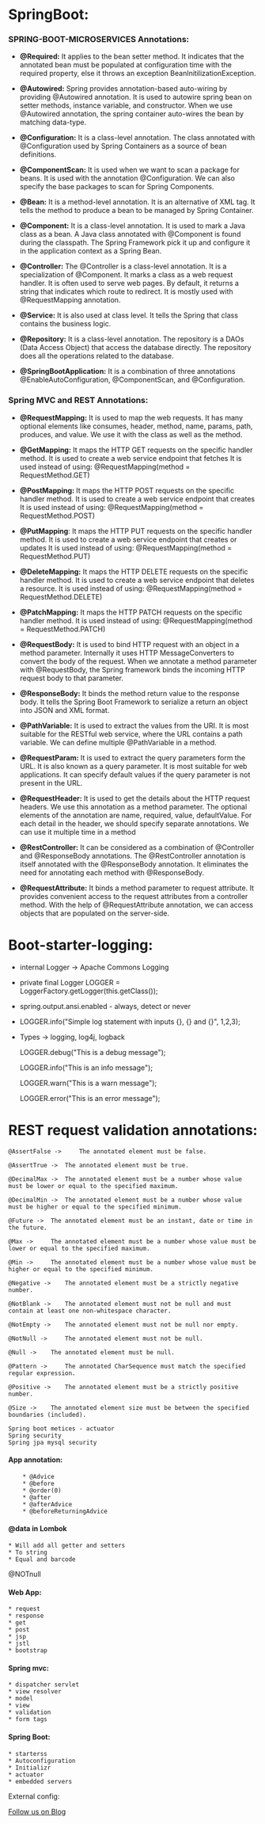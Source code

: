 # SpringBoot:

### SPRING-BOOT-MICROSERVICES Annotations:

* **@Required:** It applies to the bean setter method. It indicates that the annotated bean must be populated at configuration time with the required property, else it throws an exception BeanInitilizationException.

* **@Autowired:** Spring provides annotation-based auto-wiring by providing @Autowired annotation. It is used to autowire spring bean on setter methods, instance variable, and constructor. When we use @Autowired annotation, the spring container auto-wires the bean by matching data-type.

* **@Configuration:** It is a class-level annotation. The class annotated with @Configuration used by Spring Containers as a source of bean definitions.

* **@ComponentScan:** It is used when we want to scan a package for beans. It is used with the annotation @Configuration. We can also specify the base packages to scan for Spring Components.

* **@Bean:** It is a method-level annotation. It is an alternative of XML <bean> tag. It tells the method to produce a bean to be managed by Spring Container.

* **@Component:** It is a class-level annotation. It is used to mark a Java class as a bean. A Java class annotated with @Component is found during the classpath. The Spring Framework pick it up and configure it in the application context as a Spring Bean.

* **@Controller:** The @Controller is a class-level annotation. It is a specialization of @Component. It marks a class as a web request handler. It is often used to serve web pages. By default, it returns a string that indicates which route to redirect. It is mostly used with @RequestMapping annotation.

*  **@Service:** It is also used at class level. It tells the Spring that class contains the business logic.

*  **@Repository:** It is a class-level annotation. The repository is a DAOs (Data Access Object) that access the database directly. The repository does all the operations related to the database.

* **@SpringBootApplication:** It is a combination of three annotations @EnableAutoConfiguration, @ComponentScan, and @Configuration.

### Spring MVC and REST Annotations:

*  **@RequestMapping:** It is used to map the web requests. It has many optional elements like consumes, header, method, name, params, path, produces, and value. We use it with the class as well as the method.

* **@GetMapping:** It maps the HTTP GET requests on the specific handler method. It is used to create a web service endpoint that fetches It is used instead of using: @RequestMapping(method = RequestMethod.GET)

* **@PostMapping:** It maps the HTTP POST requests on the specific handler method. It is used to create a web service endpoint that creates It is used instead of using: @RequestMapping(method = RequestMethod.POST)

* **@PutMapping**: It maps the HTTP PUT requests on the specific handler method. It is used to create a web service endpoint that creates or updates It is used instead of using: @RequestMapping(method = RequestMethod.PUT)

* **@DeleteMapping:** It maps the HTTP DELETE requests on the specific handler method. It is used to create a web service endpoint that deletes a resource. It is used instead of using: @RequestMapping(method = RequestMethod.DELETE)

* **@PatchMapping:** It maps the HTTP PATCH requests on the specific handler method. It is used instead of using: @RequestMapping(method = RequestMethod.PATCH)

* **@RequestBody:** It is used to bind HTTP request with an object in a method parameter. Internally it uses HTTP MessageConverters to convert the body of the request. When we annotate a method parameter with @RequestBody, the Spring framework binds the incoming HTTP request body to that parameter.

* **@ResponseBody:** It binds the method return value to the response body. It tells the Spring Boot Framework to serialize a return an object into JSON and XML format.

* **@PathVariable:** It is used to extract the values from the URI. It is most suitable for the RESTful web service, where the URL contains a path variable. We can define multiple @PathVariable in a method.

* **@RequestParam:** It is used to extract the query parameters form the URL. It is also known as a query parameter. It is most suitable for web applications. It can specify default values if the query parameter is not present in the URL.

* **@RequestHeader:** It is used to get the details about the HTTP request headers. We use this annotation as a method parameter. The optional elements of the annotation are name, required, value, defaultValue. For each detail in the header, we should specify separate annotations. We can use it multiple time in a method

* **@RestController:** It can be considered as a combination of @Controller and @ResponseBody annotations. The @RestController annotation is itself annotated with the @ResponseBody annotation. It eliminates the need for annotating each method with @ResponseBody.

* **@RequestAttribute:** It binds a method parameter to request attribute. It provides convenient access to the request attributes from a controller method. With the help of @RequestAttribute annotation, we can access objects that are populated on the server-side.

# Boot-starter-logging:

* internal Logger -> Apache Commons Logging 

* private final Logger LOGGER = LoggerFactory.getLogger(this.getClass());

* spring.output.ansi.enabled - always, detect or never 	

*  LOGGER.info("Simple log statement with inputs {}, {} and {}", 1,2,3);

*  Types -> logging, log4j, logback

  	LOGGER.debug("This is a debug message");
 
	LOGGER.info("This is an info message");
  
	LOGGER.warn("This is a warn message");
  
	LOGGER.error("This is an error message");


# REST request validation annotations:

	@AssertFalse -> 	The annotated element must be false.

	@AssertTrue -> 	The annotated element must be true.

	@DecimalMax -> 	The annotated element must be a number whose value must be lower or equal to the specified maximum.

	@DecimalMin -> 	The annotated element must be a number whose value must be higher or equal to the specified minimum.

	@Future -> 	The annotated element must be an instant, date or time in the future.

	@Max -> 	The annotated element must be a number whose value must be lower or equal to the specified maximum.

	@Min -> 	The annotated element must be a number whose value must be higher or equal to the specified minimum.

	@Negative -> 	The annotated element must be a strictly negative number.

	@NotBlank -> 	The annotated element must not be null and must contain at least one non-whitespace character.

	@NotEmpty -> 	The annotated element must not be null nor empty.

	@NotNull -> 	The annotated element must not be null.

	@Null -> 	The annotated element must be null.

	@Pattern -> 	The annotated CharSequence must match the specified regular expression.

	@Positive -> 	The annotated element must be a strictly positive number.

	@Size -> 	The annotated element size must be between the specified boundaries (included).

	Spring boot metices - actuator
	Spring security
	Spring jpa mysql security 

#### App annotation:

		* @Advice  
		* @before 
		* @order(0)
		* @after
		* @afterAdvice
		* @beforeReturningAdvice

#### @data in Lombok

	* Will add all getter and setters 
	* To string
	* Equal and barcode

@NOTnull


#### Web App:

	* request
	* response
	* get
	* post
	* jsp
	* jstl
	* bootstrap

#### Spring mvc:

	* dispatcher servlet
	* view resolver
	* model 
	* view
	* validation 
	* form tags

#### Spring Boot:

	* starterss
	* Autoconfiguration
	* Initializr
	* actuator
 	* embedded servers

External config:


<a href="http://starwalt.in">Follow us on Blog</a>

